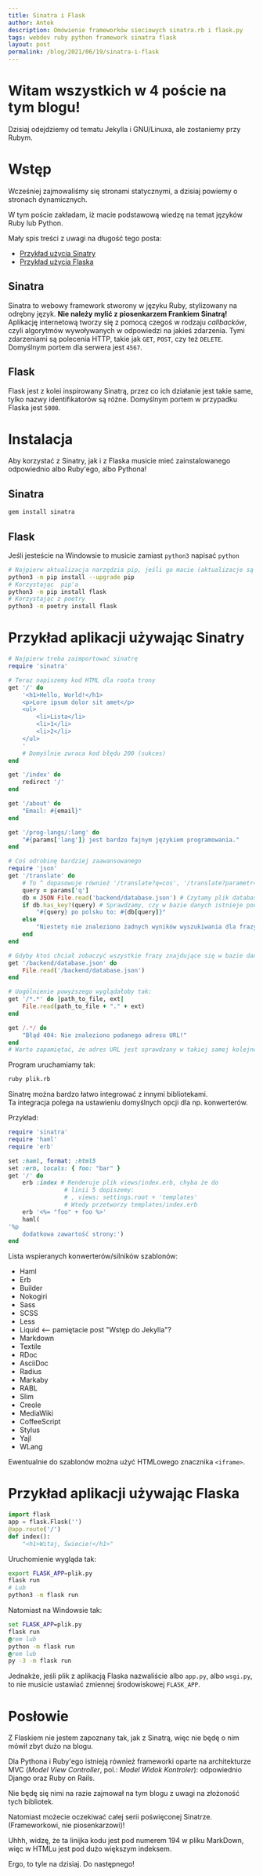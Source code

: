 ```yaml
---
title: Sinatra i Flask
author: Antek
description: Omówienie frameworków sieciowych sinatra.rb i flask.py
tags: webdev ruby python framework sinatra flask
layout: post
permalink: /blog/2021/06/19/sinatra-i-flask
---
```

# Witam wszystkich w 4 poście na tym blogu!
Dzisiaj odejdziemy od tematu Jekylla i GNU/Linuxa, ale zostaniemy przy Rubym.
<!--excerpt-->
# Wstęp
Wcześniej zajmowaliśmy się stronami statycznymi, a dzisiaj powiemy o stronach dynamicznych.
<div class="warning">
W tym poście zakładam, iż macie podstawową wiedzę na temat języków Ruby lub Python.
</div>

Mały spis treści z uwagi na długość tego posta:
- [Przykład użycia Sinatry](#przyklad-aplikacji-uzywajac-sinatry)
- [Przykład użycia Flaska](#przyklad-aplikacji-uzywajac-flaska)

## Sinatra
Sinatra to webowy framework stworony w języku Ruby, stylizowany na odrębny język. **Nie należy mylić z piosenkarzem Frankiem Sinatrą!** Aplikację internetową tworzy się z pomocą czegoś w rodzaju *callbacków*, czyli algorytmów wywoływanych w odpowiedzi na jakieś zdarzenia. Tymi zdarzeniami są polecenia HTTP, takie jak `GET`, `POST`, czy też `DELETE`.
Domyślnym portem dla serwera jest `4567`.
## Flask
Flask jest z kolei inspirowany Sinatrą, przez co ich działanie jest takie same, tylko nazwy identifikatorów są różne.
Domyślnym portem w przypadku Flaska jest `5000`.

# Instalacja
<div class="warning">
Aby korzystać z Sinatry, jak i z Flaska musicie mieć zainstalowanego odpowiednio albo Ruby'ego, albo Pythona!
</div>

## Sinatra
```bash
gem install sinatra
```

## Flask
Jeśli jesteście na Windowsie to musicie zamiast `python3` napisać `python`
```bash
# Najpierw aktualizacja narzędzia pip, jeśli go macie (aktualizacje są dość częste)
python3 -m pip install --upgrade pip
# Korzystając  pip'a
python3 -m pip install flask
# Korzystając z poetry
python3 -m poetry install flask
```

# Przykład aplikacji używając Sinatry
```ruby
# Najpierw treba zaimportować sinatrę
require 'sinatra'

# Teraz napiszemy kod HTML dla roota trony
get '/' do
    '<h1>Hello, World!</h1>
    <p>Lore ipsum dolor sit amet</p>
    <ul>
        <li>Lista</li>
        <li>1</li>
        <li>2</li>
    </ul>
    '
    # Domyślnie zwraca kod błędu 200 (sukces)
end

get '/index' do
    redirect '/'
end

get '/about' do
    "Email: #{email}"
end

get '/prog-langs/:lang' do
    "#{params['lang']} jest bardzo fajnym językiem programowania."
end

# Coś odrobinę bardziej zaawansowanego
require 'json'
get '/translate' do
    # To ^ dopasowuje również '/translate?q=cos', '/translate?parametr=zxc', etc.
    query = params['q']
    db = JSON File.read('backend/database.json') # Czytamy plik database.json
    if db.has_key?(query) # Sprawdzamy, czy w bazie danych istnieje podana fraza (czy słownik 'db' ma klucz query)
        "#{query} po polsku to: #{db[query]}"
    else
        "Niestety nie znaleziono żadnych wyników wyszukiwania dla frazy #{query}."
    end
end

# Gdyby ktoś chciał zobaczyć wszystkie frazy znajdujące się w bazie danych:
get '/backend/database.json' do
    File.read('/backend/database.json')
end

# Uogólnienie powyższego wyglądałoby tak:
get '/*.*' do |path_to_file, ext|
    File.read(path_to_file + "." + ext)
end

get /.*/ do
    "Błąd 404: Nie znaleziono podanego adresu URL!"
end
# Warto zapamiętać, że adres URL jest sprawdzany w takiej samej kolejności, co napisaliśmy. To znaczy, iż najpierw dopasowuje do '/', potem '/index', '/about', '/prog-langs/:lang', '/translate', etc.
```
Program uruchamiamy tak:
```bash
ruby plik.rb
```

<div class="advice">
Sinatrę można bardzo łatwo integrować z innymi bibliotekami.
</div>
Ta integracja polega na ustawieniu domyślnych opcji dla np. konwerterów.

Przykład:
```ruby
require 'sinatra'
require 'haml'
require 'erb'

set :haml, format: :html5
set :erb, locals: { foo: "bar" }
get '/' do
    erb :index # Renderuje plik views/index.erb, chyba że do 
                # linii 5 dopiszemy:
                # , views: settings.root + 'templates'
                # Wtedy przetworzy templates/index.erb
    erb '<%= "foo" + foo %>'
    haml(
'%p
    dodatkowa zawartość strony:')
end
```
Lista wspieranych konwerterów/silników szablonów:
- Haml
- Erb
- Builder
- Nokogiri
- Sass
- SCSS
- Less
- Liquid <-- pamiętacie post "Wstęp do Jekylla"?
- Markdown
- Textile
- RDoc
- AsciiDoc
- Radius
- Markaby
- RABL
- Slim
- Creole
- MediaWiki
- CoffeeScript
- Stylus
- Yajl
- WLang

Ewentualnie do szablonów można użyć HTMLowego znacznika `<iframe>`.

# Przykład aplikacji używając Flaska
```python
import flask
app = flask.Flask('')
@app.route('/')
def index():
    "<h1>Witaj, Świecie!</h1>"

```
Uruchomienie wygląda tak:
```bash
export FLASK_APP=plik.py
flask run
# Lub
python3 -m flask run
```
Natomiast na Windowsie tak:
```bat
set FLASK_APP=plik.py
flask run
@rem lub
python -m flask run
@rem lub
py -3 -m flask run
```
Jednakże, jeśli plik z aplikacją Flaska nazwaliście albo `app.py`, albo `wsgi.py`, to nie musicie ustawiać zmiennej środowiskowej `FLASK_APP`.

# Posłowie
Z Flaskiem nie jestem zapoznany tak, jak z Sinatrą, więc nie będę o nim mówił zbyt dużo na blogu.

Dla Pythona i Ruby'ego istnieją również frameworki oparte na architekturze MVC (*Model View Controller*, pol.: *Model Widok Kontroler*): odpowiednio Django oraz Ruby on Rails.

Nie będę się nimi na razie zajmował na tym blogu z uwagi na złożoność tych bibliotek.

Natomiast możecie oczekiwać całej serii poświęconej Sinatrze. (Frameworkowi, nie piosenkarzowi)!

Uhhh, widzę, że ta linijka kodu jest pod numerem 194 w pliku MarkDown, więc w HTMLu jest pod dużo większym indeksem.

Ergo, to tyle na dzisiaj. Do następnego!
